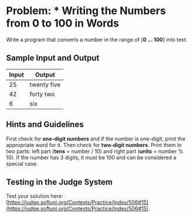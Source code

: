 # Problem: * Writing the Numbers from 0 to 100 in Words

Write a program that converts a number in the range of [**0 ... 100**] into text.

## Sample Input and Output

| Input | Output |
| --- | ---- |
| 25 | twenty five |
| 42 | forty two |
| 6  | six |

## Hints and Guidelines

First check for **one-digit numbers** and if the number is one-digit, print the appropriate word for it. Then check for **two-digit numbers**. Print them in two parts: left part (**tens** = number / 10) and right part (**units** = number % 10). If the number has 3 digits, it must be 100 and can be considered a special case.

## Testing in the Judge System

Test your solution here: [https://judge.softuni.org/Contests/Practice/Index/506#15](https://judge.softuni.org/Contests/Practice/Index/506#15).
